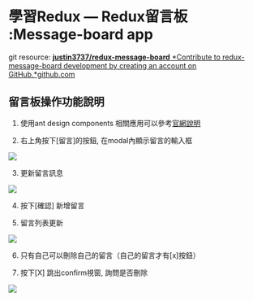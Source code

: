
# 學習Redux — Redux留言板 :Message-board app

git resource:
[**justin3737/redux-message-board**
*Contribute to redux-message-board development by creating an account on GitHub.*github.com](https://github.com/justin3737/redux-message-board)

## 留言板操作功能說明

1. 使用ant design components 相關應用可以參考[官網說明](http://ant.design/)

1. 右上角按下[留言]的按鈕, 在modal內顯示留言的輸入框

![](https://cdn-images-1.medium.com/max/2000/0*wYFG3Xn97vX78H43.png)

3. 更新留言訊息

![](https://cdn-images-1.medium.com/max/2000/0*psY6TzVD6Z1DClxd.png)

4. 按下[確認] 新增留言

5. 留言列表更新

![](https://cdn-images-1.medium.com/max/2000/0*VxR_oAY332hgViPe.png)

6. 只有自己可以刪除自己的留言（自己的留言才有[x]按鈕）

7. 按下[X] 跳出confirm視窗, 詢問是否刪除

![](https://cdn-images-1.medium.com/max/2000/0*QcqIGZlpqWusobZy.png)
